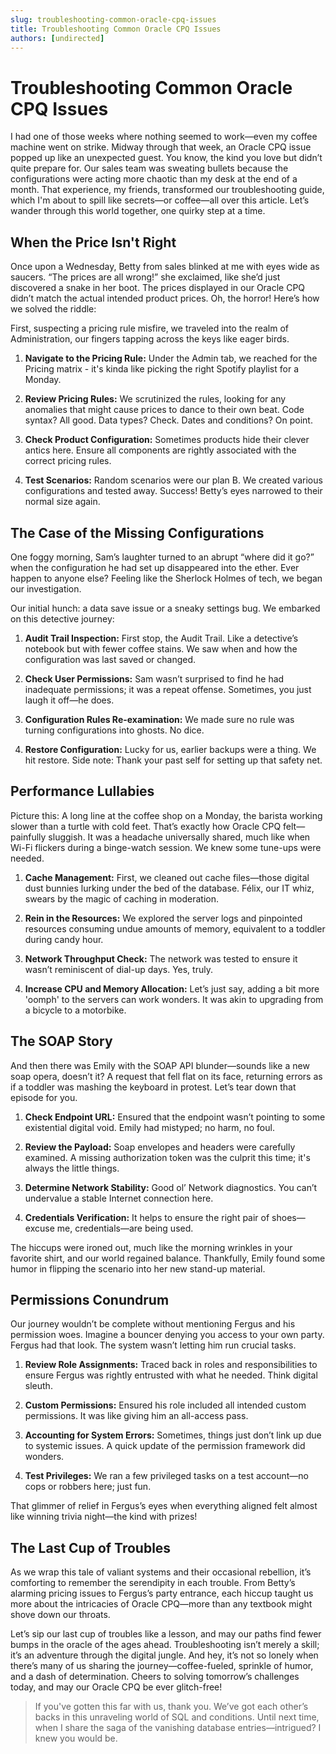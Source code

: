 ```yaml
---
slug: troubleshooting-common-oracle-cpq-issues
title: Troubleshooting Common Oracle CPQ Issues
authors: [undirected]
---
```



# Troubleshooting Common Oracle CPQ Issues

I had one of those weeks where nothing seemed to work—even my coffee machine went on strike. Midway through that week, an Oracle CPQ issue popped up like an unexpected guest. You know, the kind you love but didn’t quite prepare for. Our sales team was sweating bullets because the configurations were acting more chaotic than my desk at the end of a month. That experience, my friends, transformed our troubleshooting guide, which I'm about to spill like secrets—or coffee—all over this article. Let’s wander through this world together, one quirky step at a time.

## When the Price Isn't Right

Once upon a Wednesday, Betty from sales blinked at me with eyes wide as saucers. “The prices are all wrong!” she exclaimed, like she’d just discovered a snake in her boot. The prices displayed in our Oracle CPQ didn’t match the actual intended product prices. Oh, the horror! Here’s how we solved the riddle:

First, suspecting a pricing rule misfire, we traveled into the realm of Administration, our fingers tapping across the keys like eager birds. 

1. **Navigate to the Pricing Rule:** Under the Admin tab, we reached for the Pricing matrix - it's kinda like picking the right Spotify playlist for a Monday.
   
2. **Review Pricing Rules:** We scrutinized the rules, looking for any anomalies that might cause prices to dance to their own beat. Code syntax? All good. Data types? Check. Dates and conditions? On point.

3. **Check Product Configuration:** Sometimes products hide their clever antics here. Ensure all components are rightly associated with the correct pricing rules.
   
4. **Test Scenarios:** Random scenarios were our plan B. We created various configurations and tested away. Success! Betty’s eyes narrowed to their normal size again.

## The Case of the Missing Configurations

One foggy morning, Sam’s laughter turned to an abrupt “where did it go?” when the configuration he had set up disappeared into the ether. Ever happen to anyone else? Feeling like the Sherlock Holmes of tech, we began our investigation.

Our initial hunch: a data save issue or a sneaky settings bug. We embarked on this detective journey:

1. **Audit Trail Inspection:** First stop, the Audit Trail. Like a detective’s notebook but with fewer coffee stains. We saw when and how the configuration was last saved or changed. 

2. **Check User Permissions:** Sam wasn’t surprised to find he had inadequate permissions; it was a repeat offense. Sometimes, you just laugh it off—he does.

3. **Configuration Rules Re-examination:** We made sure no rule was turning configurations into ghosts. No dice.

4. **Restore Configuration:** Lucky for us, earlier backups were a thing. We hit restore. Side note: Thank your past self for setting up that safety net.

## Performance Lullabies

Picture this: A long line at the coffee shop on a Monday, the barista working slower than a turtle with cold feet. That’s exactly how Oracle CPQ felt—painfully sluggish. It was a headache universally shared, much like when Wi-Fi flickers during a binge-watch session. We knew some tune-ups were needed.

1. **Cache Management:** First, we cleaned out cache files—those digital dust bunnies lurking under the bed of the database. Félix, our IT whiz, swears by the magic of caching in moderation.

2. **Rein in the Resources:** We explored the server logs and pinpointed resources consuming undue amounts of memory, equivalent to a toddler during candy hour.

3. **Network Throughput Check:** The network was tested to ensure it wasn’t reminiscent of dial-up days. Yes, truly.

4. **Increase CPU and Memory Allocation:** Let’s just say, adding a bit more 'oomph' to the servers can work wonders. It was akin to upgrading from a bicycle to a motorbike.

## The SOAP Story

And then there was Emily with the SOAP API blunder—sounds like a new soap opera, doesn’t it? A request that fell flat on its face, returning errors as if a toddler was mashing the keyboard in protest. Let’s tear down that episode for you.

1. **Check Endpoint URL:** Ensured that the endpoint wasn’t pointing to some existential digital void. Emily had mistyped; no harm, no foul.

2. **Review the Payload:** Soap envelopes and headers were carefully examined. A missing authorization token was the culprit this time; it's always the little things.

3. **Determine Network Stability:** Good ol’ Network diagnostics. You can’t undervalue a stable Internet connection here.

4. **Credentials Verification:** It helps to ensure the right pair of shoes—excuse me, credentials—are being used.

The hiccups were ironed out, much like the morning wrinkles in your favorite shirt, and our world regained balance. Thankfully, Emily found some humor in flipping the scenario into her new stand-up material.

## Permissions Conundrum

Our journey wouldn’t be complete without mentioning Fergus and his permission woes. Imagine a bouncer denying you access to your own party. Fergus had that look. The system wasn’t letting him run crucial tasks.

1. **Review Role Assignments:** Traced back in roles and responsibilities to ensure Fergus was rightly entrusted with what he needed. Think digital sleuth.

2. **Custom Permissions:** Ensured his role included all intended custom permissions. It was like giving him an all-access pass.

3. **Accounting for System Errors:** Sometimes, things just don’t link up due to systemic issues. A quick update of the permission framework did wonders.

4. **Test Privileges:** We ran a few privileged tasks on a test account—no cops or robbers here; just fun.

That glimmer of relief in Fergus’s eyes when everything aligned felt almost like winning trivia night—the kind with prizes!

## The Last Cup of Troubles

As we wrap this tale of valiant systems and their occasional rebellion, it’s comforting to remember the serendipity in each trouble. From Betty’s alarming pricing issues to Fergus’s party entrance, each hiccup taught us more about the intricacies of Oracle CPQ—more than any textbook might shove down our throats.

Let’s sip our last cup of troubles like a lesson, and may our paths find fewer bumps in the oracle of the ages ahead. Troubleshooting isn’t merely a skill; it’s an adventure through the digital jungle. And hey, it’s not so lonely when there’s many of us sharing the journey—coffee-fueled, sprinkle of humor, and a dash of determination. Cheers to solving tomorrow’s challenges today, and may our Oracle CPQ be ever glitch-free!

> If you've gotten this far with us, thank you. We’ve got each other’s backs in this unraveling world of SQL and conditions. Until next time, when I share the saga of the vanishing database entries—intrigued? I knew you would be.
